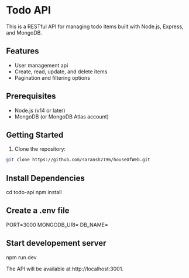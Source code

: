 # Todo API

This is a RESTful API for managing todo items built with Node.js, Express, and MongoDB.

## Features

- User management api
- Create, read, update, and delete items
- Pagination and filtering options

## Prerequisites

- Node.js (v14 or later)
- MongoDB (or MongoDB Atlas account)

## Getting Started

1. Clone the repository:

```bash
git clone https://github.com/saransh2196/houseOfWeb.git

```

## Install Dependencies

cd todo-api
npm install

## Create a .env file

PORT=3000
MONGODB_URI=<your-mongodb-uri>
DB_NAME=<your-database-name>

## Start developement server

npm run dev

The API will be available at http://localhost:3001.
